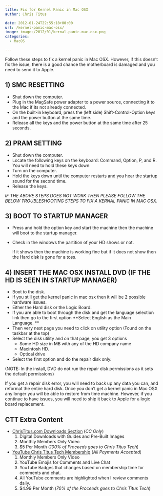 ```yaml
---
title: Fix for Kernel Panic in Mac OSX
author: Chris Titus

date: 2012-01-24T22:55:18+00:00
url: /kernel-panic-mac-osx/
image: images/2012/01/kernal-panic-mac-osx.png
categories:
  - MacOS

---
```

Follow these steps to fix a kernel panic in Mac OSX. However, if this doesn&#8217;t fix the issue, there is a good chance the motherboard is damaged and you need to send it to Apple.<!--more-->

## 1) SMC RESETTING

  * Shut down the computer.
  * Plug in the MagSafe power adapter to a power source, connecting it to the Mac if its not already connected.
  * On the built-in keyboard, press the (left side) Shift-Control-Option keys and the power button at the same time.
  * Release all the keys and the power button at the same time after 25 seconds.

## 2) PRAM SETTING

  * Shut down the computer.
  * Locate the following keys on the keyboard: Command, Option, P, and R. You will need to hold these keys down
  * Turn on the computer.
  * Hold the keys down until the computer restarts and you hear the startup sound for the second time.
  * Release the keys.

_IF THE ABOVE STEPS DOES NOT WORK THEN PLEASE FOLLOW THE BELOW TROUBLESHOOTING STEPS TO FIX A KERNAL PANIC IN MAC OSX._

## 3) BOOT TO STARTUP MANAGER

  * Press and hold the option key and start the machine then the machine will boot to the startup manager.
  * Check in the windows the partition of your HD shows or not.
  
    If it shows then the machine is working fine but if it does not show then the Hard disk is gone for a toss.

## 4) INSERT THE MAC OSX INSTALL DVD (IF THE HD IS SEEN IN STARTUP MANAGER)

  * Boot to the disk.
  * If you still get the kernel panic in mac osx then it will be 2 possible hardware issues.
  * Either the Hard disk or the Logic Board.
  * If you are able to boot through the disk and get the language selection link then go to the first option **Select English as the Main Language. **
  * Then very next page you need to click on utility option (Found on the taskbar at the top)
  * Select the disk utility and on that page, you get 3 options 
      * Some HD size in MB with any of the HD company name
      * Macintosh HD.
      * Optical drive
  * Select the first option and do the repair disk only.

(NOTE: In the install, DVD do not run the repair disk permissions as it sets the default permissions)

If you get a repair disk error, you will need to back up any data you can, and reformat the entire hard disk. Once you don&#8217;t get a kernel panic in Mac OSX any longer you will be able to restore from time machine. However, if you continue to have issues, you will need to ship it back to Apple for a logic board replacement.

## CTT Extra Content

- [ChrisTitus.com Downloads Section][1] (_CC Only_)
  1. Digital Downloads with Guides and Pre-Built Images
  2. Monthly Members Only Video
  3. $5 Per Month (_100% of Proceeds goes to Chris Titus Tech_)
- [YouTube Chris Titus Tech Membership][2] (_All Payments Accepted_)
  1. Monthly Members Only Video
  2. YouTube Emojis for Comments and Live Chat
  3. YouTube Badges that changes based on membership time for comments and chat.
  4. All YouTube comments are highlighted when I review comments daily. 
  5. $4.99 Per Month (_70% of the Proceeds goes to Chris Titus Tech_)

 [1]: https://portal.christitus.com
 [2]: https://christitus.com/join